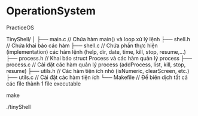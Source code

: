 # OperationSystem
PracticeOS

TinyShell/
│
├── main.c          // Chứa hàm main() và loop xử lý lệnh
├── shell.h         // Chứa khai báo các hàm
├── shell.c         // Chứa phần thực hiện (implementation) các hàm lệnh (help, dir, date, time, kill, stop, resume,...)
├── process.h       // Khai báo struct Process và các hàm quản lý process
├── process.c       // Cài đặt các hàm quản lý process (addProcess, list, kill, stop, resume)
├── utils.h         // Các hàm tiện ích nhỏ (isNumeric, clearScreen, etc.)
├── utils.c         // Cài đặt các hàm tiện ích
└── Makefile        // Để biên dịch tất cả các file thành 1 file executable


make

./tinyShell
